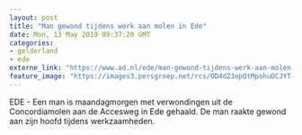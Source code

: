 ```yaml
---
layout: post
title: "Man gewond tijdens werk aan molen in Ede"
date: Mon, 13 May 2019 09:37:20 GMT
categories: 
- gelderland 
- ede 
externe_link: "https://www.ad.nl/ede/man-gewond-tijdens-werk-aan-molen-in-ede~ad33be9d/"
feature_image: "https://images3.persgroep.net/rcs/OD4dZ3opQtMpohuOCJYT-tkMeiU/diocontent/148214088/_fitwidth/400/?appId=21791a8992982cd8da851550a453bd7f&quality=0.7"
---
```


EDE - Een man is maandagmorgen met verwondingen uit de Concordiamolen aan de Accesweg in Ede gehaald. De man raakte gewond aan zijn hoofd tijdens werkzaamheden.
